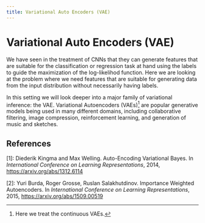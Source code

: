 ```yaml
---
title: Variational Auto Encoders (VAE)
---
```


# Variational Auto Encoders (VAE)

We have seen in the treatment of CNNs that they can generate features that are suitable for the classification or regression task at hand using the labels to guide the maximization of the log-likelihod function. Here we are looking at the problem where we need features that are suitable for generating data from the input distribution without necessarily having labels. 

In this setting we will look deeper into a major family of variational inference: the VAE. Variational Autoencoders (VAEs)[^3] are popular generative models being used in many different domains, including collaborative filtering, image compression, reinforcement learning, and generation of music and sketches. 

[^3]: Here we treat the continuous VAEs. 


## References

[1]: Diederik Kingma and Max Welling. Auto-Encoding Variational Bayes. In _International Conference on Learning Representations_, 2014, https://arxiv.org/abs/1312.6114

[2]: Yuri Burda, Roger Grosse, Ruslan Salakhutdinov. Importance Weighted Autoencoders. In _International Conference on Learning Representations_, 2015, https://arxiv.org/abs/1509.00519
    